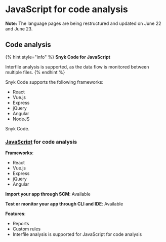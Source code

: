 # JavaScript for code analysis

**Note:** The language pages are being restructured and updated on June 22 and June 23.

## Code analysis

{% hint style="info" %}
**Snyk Code for JavaScript**

Interfile analysis is supported, as the data flow is monitored between multiple files.
{% endhint %}

Snyk Code supports the following frameworks:

* React
* Vue.js
* Express
* jQuery
* Angular
* NodeJS

Snyk Code.

###

### [JavaScript](./) for code analysis

**Frameworks**:&#x20;

* React
* Vue.js
* Express
* jQuery
* Angular

**Import your app through SCM**: Available

**Test or monitor your app through CLI and IDE**: Available

**Features**:&#x20;

* Reports
* Custom rules
* Interfile analysis is supported for JavaScript for code analysis
